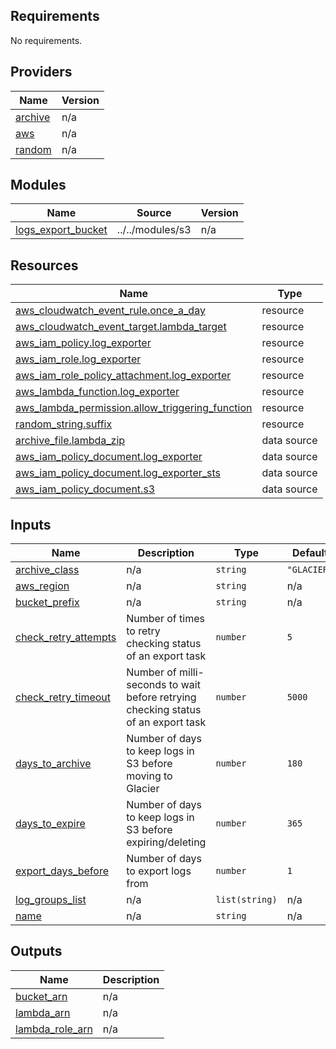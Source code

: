 ## Requirements

No requirements.

## Providers

| Name | Version |
|------|---------|
| <a name="provider_archive"></a> [archive](#provider\_archive) | n/a |
| <a name="provider_aws"></a> [aws](#provider\_aws) | n/a |
| <a name="provider_random"></a> [random](#provider\_random) | n/a |

## Modules

| Name | Source | Version |
|------|--------|---------|
| <a name="module_logs_export_bucket"></a> [logs\_export\_bucket](#module\_logs\_export\_bucket) | ../../modules/s3 | n/a |

## Resources

| Name | Type |
|------|------|
| [aws_cloudwatch_event_rule.once_a_day](https://registry.terraform.io/providers/hashicorp/aws/latest/docs/resources/cloudwatch_event_rule) | resource |
| [aws_cloudwatch_event_target.lambda_target](https://registry.terraform.io/providers/hashicorp/aws/latest/docs/resources/cloudwatch_event_target) | resource |
| [aws_iam_policy.log_exporter](https://registry.terraform.io/providers/hashicorp/aws/latest/docs/resources/iam_policy) | resource |
| [aws_iam_role.log_exporter](https://registry.terraform.io/providers/hashicorp/aws/latest/docs/resources/iam_role) | resource |
| [aws_iam_role_policy_attachment.log_exporter](https://registry.terraform.io/providers/hashicorp/aws/latest/docs/resources/iam_role_policy_attachment) | resource |
| [aws_lambda_function.log_exporter](https://registry.terraform.io/providers/hashicorp/aws/latest/docs/resources/lambda_function) | resource |
| [aws_lambda_permission.allow_triggering_function](https://registry.terraform.io/providers/hashicorp/aws/latest/docs/resources/lambda_permission) | resource |
| [random_string.suffix](https://registry.terraform.io/providers/hashicorp/random/latest/docs/resources/string) | resource |
| [archive_file.lambda_zip](https://registry.terraform.io/providers/hashicorp/archive/latest/docs/data-sources/file) | data source |
| [aws_iam_policy_document.log_exporter](https://registry.terraform.io/providers/hashicorp/aws/latest/docs/data-sources/iam_policy_document) | data source |
| [aws_iam_policy_document.log_exporter_sts](https://registry.terraform.io/providers/hashicorp/aws/latest/docs/data-sources/iam_policy_document) | data source |
| [aws_iam_policy_document.s3](https://registry.terraform.io/providers/hashicorp/aws/latest/docs/data-sources/iam_policy_document) | data source |

## Inputs

| Name | Description | Type | Default | Required |
|------|-------------|------|---------|:--------:|
| <a name="input_archive_class"></a> [archive\_class](#input\_archive\_class) | n/a | `string` | `"GLACIER"` | no |
| <a name="input_aws_region"></a> [aws\_region](#input\_aws\_region) | n/a | `string` | n/a | yes |
| <a name="input_bucket_prefix"></a> [bucket\_prefix](#input\_bucket\_prefix) | n/a | `string` | n/a | yes |
| <a name="input_check_retry_attempts"></a> [check\_retry\_attempts](#input\_check\_retry\_attempts) | Number of times to retry checking status of an export task | `number` | `5` | no |
| <a name="input_check_retry_timeout"></a> [check\_retry\_timeout](#input\_check\_retry\_timeout) | Number of milli-seconds to wait before retrying checking status of an export task | `number` | `5000` | no |
| <a name="input_days_to_archive"></a> [days\_to\_archive](#input\_days\_to\_archive) | Number of days to keep logs in S3 before moving to Glacier | `number` | `180` | no |
| <a name="input_days_to_expire"></a> [days\_to\_expire](#input\_days\_to\_expire) | Number of days to keep logs in S3 before expiring/deleting | `number` | `365` | no |
| <a name="input_export_days_before"></a> [export\_days\_before](#input\_export\_days\_before) | Number of days to export logs from | `number` | `1` | no |
| <a name="input_log_groups_list"></a> [log\_groups\_list](#input\_log\_groups\_list) | n/a | `list(string)` | n/a | yes |
| <a name="input_name"></a> [name](#input\_name) | n/a | `string` | n/a | yes |

## Outputs

| Name | Description |
|------|-------------|
| <a name="output_bucket_arn"></a> [bucket\_arn](#output\_bucket\_arn) | n/a |
| <a name="output_lambda_arn"></a> [lambda\_arn](#output\_lambda\_arn) | n/a |
| <a name="output_lambda_role_arn"></a> [lambda\_role\_arn](#output\_lambda\_role\_arn) | n/a |
